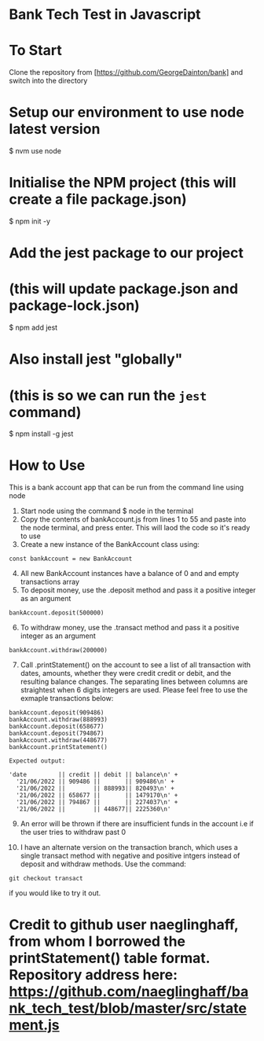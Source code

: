 # Bank Tech Test in Javascript

# To Start

Clone the repository from [https://github.com/GeorgeDainton/bank] and switch into the directory

# Setup our environment to use node latest version
$ nvm use node

# Initialise the NPM project (this will create a file package.json)
$ npm init -y

# Add the jest package to our project
# (this will update package.json and package-lock.json)
$ npm add jest

# Also install jest "globally"
# (this is so we can run the `jest` command)
$ npm install -g jest


# How to Use

This is a bank account app that can be run from the command line using node

1. Start node using the command $ node in the terminal
2. Copy the contents of bankAccount.js from lines 1 to 55 and paste into the node terminal, and press enter. This will laod the code so it's ready to use
3. Create a new instance of the BankAccount class using:
```
const bankAccount = new BankAccount

```
4. All new BankAccount instances have a balance of 0 and and empty transactions array
5. To deposit money, use the .deposit method and pass it a positive integer as an argument
```
bankAccount.deposit(500000)

```
6. To withdraw money, use the .transact method and pass it a positive integer as an argument
```
bankAccount.withdraw(200000)

```
7. Call .printStatement() on the account to see a list of all transaction with dates, amounts, whether they were credit credit or debit, and the resulting balance changes. The separating lines between columns are straightest when 6 digits integers are used. Please feel free to use the exmaple transactions below:
```
bankAccount.deposit(909486)
bankAccount.withdraw(888993)
bankAccount.deposit(658677)
bankAccount.deposit(794867)
bankAccount.withdraw(448677)
bankAccount.printStatement()

Expected output:

'date         || credit || debit || balance\n' +
  '21/06/2022 || 909486 ||       || 909486\n' +
  '21/06/2022 ||        || 888993|| 820493\n' +
  '21/06/2022 || 658677 ||       || 1479170\n' +
  '21/06/2022 || 794867 ||       || 2274037\n' +
  '21/06/2022 ||        || 448677|| 2225360\n'

```
9. An error will be thrown if there are insufficient funds in the account i.e if the user tries to withdraw past 0

10. I have an alternate version on the transaction branch, which uses a single transact method with negative and positive intgers instead of deposit and withdraw methods. Use the command: 
```
git checkout transact 

```

if you would like to try it out.

# Credit to github user naeglinghaff, from whom I borrowed the printStatement() table format. Repository address here: https://github.com/naeglinghaff/bank_tech_test/blob/master/src/statement.js

